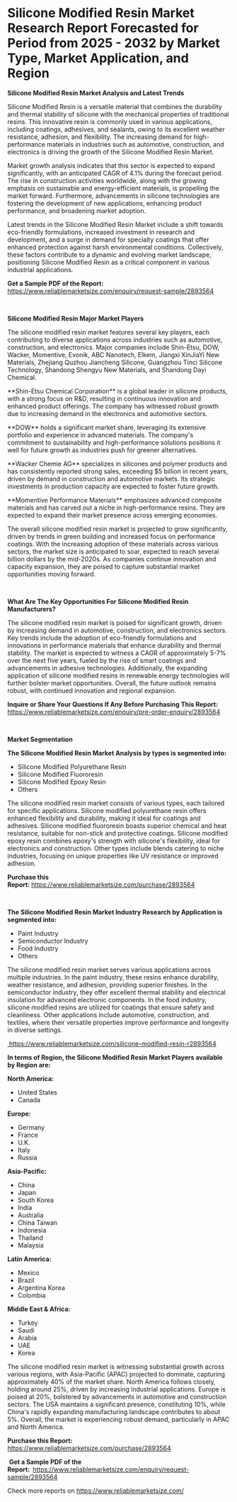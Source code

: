<p><h1>Silicone Modified Resin Market Research Report Forecasted for Period from 2025 -  2032 by Market Type, Market Application, and Region</h1></p><p><strong>Silicone Modified Resin Market Analysis and Latest Trends</strong></p>
<p><p>Silicone Modified Resin is a versatile material that combines the durability and thermal stability of silicone with the mechanical properties of traditional resins. This innovative resin is commonly used in various applications, including coatings, adhesives, and sealants, owing to its excellent weather resistance, adhesion, and flexibility. The increasing demand for high-performance materials in industries such as automotive, construction, and electronics is driving the growth of the Silicone Modified Resin Market.</p><p>Market growth analysis indicates that this sector is expected to expand significantly, with an anticipated CAGR of 4.1% during the forecast period. The rise in construction activities worldwide, along with the growing emphasis on sustainable and energy-efficient materials, is propelling the market forward. Furthermore, advancements in silicone technologies are fostering the development of new applications, enhancing product performance, and broadening market adoption.</p><p>Latest trends in the Silicone Modified Resin Market include a shift towards eco-friendly formulations, increased investment in research and development, and a surge in demand for specialty coatings that offer enhanced protection against harsh environmental conditions. Collectively, these factors contribute to a dynamic and evolving market landscape, positioning Silicone Modified Resin as a critical component in various industrial applications.</p></p>
<p><strong>Get a Sample PDF of the Report:&nbsp;</strong> <a href="https://www.reliablemarketsize.com/enquiry/request-sample/2893564?utm_campaign=3365&utm_medium=2&utm_source=Github&utm_content=ia&utm_term=15032025&utm_id=silicone-modified-resin">https://www.reliablemarketsize.com/enquiry/request-sample/2893564</a></p>
<p>&nbsp;</p>
<p><strong>Silicone Modified Resin Major Market Players</strong></p>
<p><p>The silicone modified resin market features several key players, each contributing to diverse applications across industries such as automotive, construction, and electronics. Major companies include Shin-Etsu, DOW, Wacker, Momentive, Evonik, ABC Nanotech, Elkem, Jiangxi XinJiaYi New Materials, Zhejiang Quzhou Jiancheng Silicone, Guangzhou Tinci Silicone Technology, Shandong Shengyu New Materials, and Shandong Dayi Chemical.</p><p>**Shin-Etsu Chemical Corporation** is a global leader in silicone products, with a strong focus on R&D, resulting in continuous innovation and enhanced product offerings. The company has witnessed robust growth due to increasing demand in the electronics and automotive sectors.</p><p>**DOW** holds a significant market share, leveraging its extensive portfolio and experience in advanced materials. The company's commitment to sustainability and high-performance solutions positions it well for future growth as industries push for greener alternatives.</p><p>**Wacker Chemie AG** specializes in silicones and polymer products and has consistently reported strong sales, exceeding $5 billion in recent years, driven by demand in construction and automotive markets. Its strategic investments in production capacity are expected to foster future growth.</p><p>**Momentive Performance Materials** emphasizes advanced composite materials and has carved out a niche in high-performance resins. They are expected to expand their market presence across emerging economies.</p><p>The overall silicone modified resin market is projected to grow significantly, driven by trends in green building and increased focus on performance coatings. With the increasing adoption of these materials across various sectors, the market size is anticipated to soar, expected to reach several billion dollars by the mid-2020s. As companies continue innovation and capacity expansion, they are poised to capture substantial market opportunities moving forward.</p></p>
<p>&nbsp;</p>
<p><strong>What Are The Key Opportunities For Silicone Modified Resin Manufacturers?</strong></p>
<p><p>The silicone modified resin market is poised for significant growth, driven by increasing demand in automotive, construction, and electronics sectors. Key trends include the adoption of eco-friendly formulations and innovations in performance materials that enhance durability and thermal stability. The market is expected to witness a CAGR of approximately 5-7% over the next five years, fueled by the rise of smart coatings and advancements in adhesive technologies. Additionally, the expanding application of silicone modified resins in renewable energy technologies will further bolster market opportunities. Overall, the future outlook remains robust, with continued innovation and regional expansion.</p></p>
<p><strong>Inquire or Share Your Questions If Any Before Purchasing This Report:</strong> <a href="https://www.reliablemarketsize.com/enquiry/pre-order-enquiry/2893564?utm_campaign=3365&utm_medium=2&utm_source=Github&utm_content=ia&utm_term=15032025&utm_id=silicone-modified-resin">https://www.reliablemarketsize.com/enquiry/pre-order-enquiry/2893564</a></p>
<p>&nbsp;</p>
<p><strong>Market Segmentation</strong></p>
<p><strong>The Silicone Modified Resin Market Analysis by types is segmented into:</strong></p>
<p><ul><li>Silicone Modified Polyurethane Resin</li><li>Silicone Modified Fluororesin</li><li>Silicone Modified Epoxy Resin</li><li>Others</li></ul></p>
<p><p>The silicone modified resin market consists of various types, each tailored for specific applications. Silicone modified polyurethane resin offers enhanced flexibility and durability, making it ideal for coatings and adhesives. Silicone modified fluororesin boasts superior chemical and heat resistance, suitable for non-stick and protective coatings. Silicone modified epoxy resin combines epoxy's strength with silicone's flexibility, ideal for electronics and construction. Other types include blends catering to niche industries, focusing on unique properties like UV resistance or improved adhesion.</p></p>
<p><strong>Purchase this Report:&nbsp;</strong><a href="https://www.reliablemarketsize.com/purchase/2893564?utm_campaign=3365&utm_medium=2&utm_source=Github&utm_content=ia&utm_term=15032025&utm_id=silicone-modified-resin">https://www.reliablemarketsize.com/purchase/2893564</a></p>
<p>&nbsp;</p>
<p><strong>The Silicone Modified Resin Market Industry Research by Application is segmented into:</strong></p>
<p><ul><li>Paint Industry</li><li>Semiconductor Industry</li><li>Food Industry</li><li>Others</li></ul></p>
<p><p>The silicone modified resin market serves various applications across multiple industries. In the paint industry, these resins enhance durability, weather resistance, and adhesion, providing superior finishes. In the semiconductor industry, they offer excellent thermal stability and electrical insulation for advanced electronic components. In the food industry, silicone modified resins are utilized for coatings that ensure safety and cleanliness. Other applications include automotive, construction, and textiles, where their versatile properties improve performance and longevity in diverse settings.</p></p>
<p><a href="https://www.reliablemarketsize.com/silicone-modified-resin-r2893564?utm_campaign=3365&utm_medium=2&utm_source=Github&utm_content=ia&utm_term=15032025&utm_id=silicone-modified-resin">&nbsp;https://www.reliablemarketsize.com/silicone-modified-resin-r2893564</a></p>
<p><strong>In terms of Region, the Silicone Modified Resin Market Players available by Region are:</strong></p>
<p>
    <p> <strong> North America: </strong>
        <ul>
            <li>United States</li>
            <li>Canada</li>
        </ul>
        </p> 
    <p> <strong> Europe: </strong>
        <ul>
            <li>Germany</li>
            <li>France</li>
            <li>U.K.</li>
            <li>Italy</li>
            <li>Russia</li>
        </ul>
        </p> 
    <p> <strong> Asia-Pacific: </strong>
        <ul>
            <li>China</li>
            <li>Japan</li>
            <li>South Korea</li>
            <li>India</li>
            <li>Australia</li>
            <li>China Taiwan</li>
            <li>Indonesia</li>
            <li>Thailand</li>
            <li>Malaysia</li>
        </ul>
        </p> 
    <p> <strong> Latin America: </strong>
        <ul>
            <li>Mexico</li>
            <li>Brazil</li>
            <li>Argentina Korea</li>
            <li>Colombia</li>
        </ul>
        </p> 
    <p> <strong> Middle East & Africa: </strong>
        <ul>
            <li>Turkey</li>
            <li>Saudi</li>
            <li>Arabia</li>
            <li>UAE</li>
            <li>Korea</li>
        </ul>
    </p>
    </p>
<p><p>The silicone modified resin market is witnessing substantial growth across various regions, with Asia-Pacific (APAC) projected to dominate, capturing approximately 40% of the market share. North America follows closely, holding around 25%, driven by increasing industrial applications. Europe is poised at 20%, bolstered by advancements in automotive and construction sectors. The USA maintains a significant presence, constituting 10%, while China's rapidly expanding manufacturing landscape contributes to about 5%. Overall, the market is experiencing robust demand, particularly in APAC and North America.</p></p>
<p><strong>Purchase this Report: </strong><a href="https://www.reliablemarketsize.com/purchase/2893564?utm_campaign=3365&utm_medium=2&utm_source=Github&utm_content=ia&utm_term=15032025&utm_id=silicone-modified-resin">https://www.reliablemarketsize.com/purchase/2893564</a></p>
<p>&nbsp;<strong>Get a Sample PDF of the Report:&nbsp;&nbsp;</strong><a href="https://www.reliablemarketsize.com/enquiry/request-sample/2893564?utm_campaign=3365&utm_medium=2&utm_source=Github&utm_content=ia&utm_term=15032025&utm_id=silicone-modified-resin">https://www.reliablemarketsize.com/enquiry/request-sample/2893564</a></p>
<p><strong></strong></p>
<p>Check more reports on <a href="https://www.reliablemarketsize.com/?utm_campaign=3365&utm_medium=2&utm_source=Github&utm_content=ia&utm_term=15032025&utm_id=silicone-modified-resin">https://www.reliablemarketsize.com/</a></p>